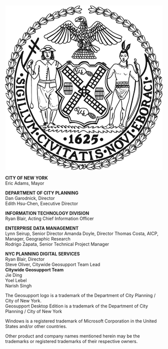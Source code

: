 
![NYCSeal >](img/nyc_seal.png "NYC Logo")

**CITY OF NEW YORK**  
Eric Adams, Mayor  

**DEPARTMENT OF CITY PLANNING**  
Dan Garodnick, Director  
Edith Hsu-Chen, Executive Director   

**INFORMATION TECHNOLOGY DIVISION**  
Ryan Blair, Acting Chief Information Officer  

**ENTERPRISE DATA MANAGEMENT**  
Lynn Seirup, Senior Director 
Amanda Doyle, Director 
Thomas Costa, AICP, Manager, Geographic Research  
Rodrigo Zapata, Senior Technical Project Manager  

**NYC PLANNING DIGITAL SERVICES**  
Ryan Blair, Director  
Steve Oliver, Citywide Geosupport Team Lead  
**Citywide Geosupport Team**  
Jie Ding  
Yoel Lebel  
Narish Singh

The Geosupport logo is a trademark of the Department of City Planning / City of New York.  
Geosupport Desktop Edition is a trademark of the Department of City Planning / City of New York

Windows is a registered trademark of Microsoft Corporation in the United States and/or other countries.

Other product and company names mentioned herein may be the trademarks or registered trademarks of their respective owners.

